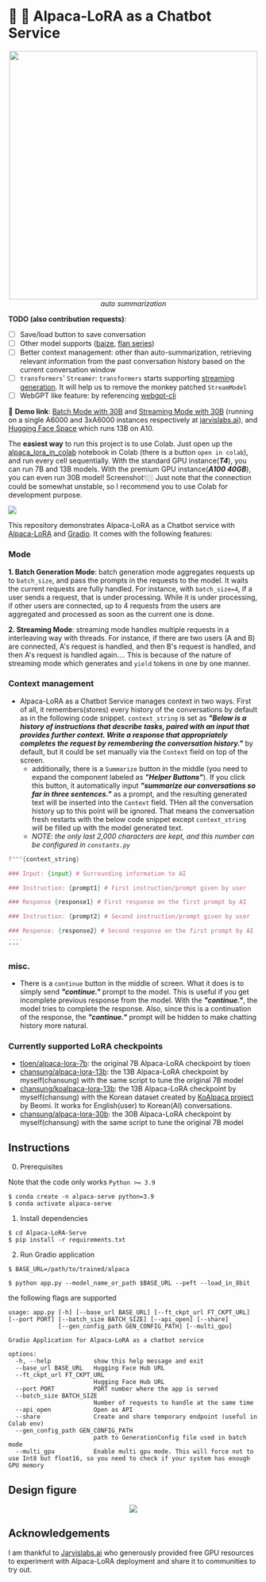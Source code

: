 # 🦙 🚀 Alpaca-LoRA as a Chatbot Service

<p align="center">
  <img height="500" src="https://github.com/deep-diver/Alpaca-LoRA-Serve/raw/main/assets/preview.gif" />
  <br/>
  <i>auto summarization</i>
</p>

**TODO (also contribution requests)**:
- [ ] Save/load button to save conversation
- [ ] Other model supports ([baize](baize), [flan series](https://huggingface.co/declare-lab/flan-alpaca-xl))
- [ ] Better context management: other than auto-summarization, retrieving relevant information from the past conversation history based on the current conversation window
- [ ] `transformers`' `Streamer`: `transformers` starts supporting [streaming generation](https://huggingface.co/docs/transformers/main/en/generation_strategies#streaming). It will help us to remove the monkey patched `StreamModel`
- [ ] WebGPT like feature: by referencing [webgpt-cli](https://github.com/mukulpatnaik/webgpt-cli)

🔗 **Demo link**: [Batch Mode with 30B](https://notebooksf.jarvislabs.ai/43j3x9FSS8Tg0sqvMlDgKPo9vsoSTTKRsX4RIdC3tNd6qeQ6ktlA0tyWRAR3fe_l) and [Streaming Mode with 30B](https://notebooksf.jarvislabs.ai/BuOu_VbEuUHb09VEVHhfnFq4-PMhBRVCcfHBRCOrq7c4O9GI4dIGoidvNf76UsRL/) (running on a single A6000 and 3xA6000 instances respectively at [jarvislabs.ai](https://jarvislabs.ai/)), and [Hugging Face Space](https://huggingface.co/spaces/chansung/Alpaca-LoRA-Serve) which runs 13B on A10.

The **easiest way** to run this project is to use Colab. Just open up the [alpaca_lora_in_colab](https://github.com/deep-diver/Alpaca-LoRA-Serve/blob/main/notebooks/alpaca_lora_in_colab.ipynb) notebook in Colab (there is a button `open in colab`), and run every cell sequentially. With the standard GPU instance(___T4___), you can run 7B and 13B models. With the premium GPU instance(___A100 40GB___), you can even run 30B model! Screenshot👇🏼 Just note that the connection could be somewhat unstable, so I recommend you to use Colab for development purpose.

![](https://i.ibb.co/hZ3771L/Screen-Shot-2023-03-22-at-9-36-15-PM.png)

This repository demonstrates Alpaca-LoRA as a Chatbot service with [Alpaca-LoRA](https://github.com/tloen/alpaca-lora) and [Gradio](https://gradio.app/). It comes with the following features:

### Mode

**1. Batch Generation Mode**: batch generation mode aggregates requests up to `batch_size`, and pass the prompts in the requests to the model. It waits the current requests are fully handled. For instance, with `batch_size=4`, if a user sends a request, that is under processing. While it is under processing, if other users are connected, up to 4 requests from the users are aggregated and processed as soon as the current one is done.

**2. Streaming Mode**: streaming mode handles multiple requests in a interleaving way with threads. For instance, if there are two users (A and B) are connected, A's request is handled, and then B's request is handled, and then A's request is handled again.... This is because of the nature of streaming mode which generates and `yield` tokens in one by one manner.

### Context management

- Alpaca-LoRA as a Chatbot Service manages context in two ways. First of all, it remembers(stores) every history of the conversations by default as in the following code snippet. `context_string` is set as ___"Below is a history of instructions that describe tasks, paired with an input that provides further context. Write a response that appropriately completes the request by remembering the conversation history."___ by default, but it could be set manually via the `Context` field on top of the screen.
  - additionally, there is a `Summarize` button in the middle (you need to expand the component labeled as ___"Helper Buttons"___). If you click this button, it automatically input ___"summarize our conversations so far in three sentences."___ as a prompt, and the resulting generated text will be inserted into the `Context` field. THen all the conversation history up to this point will be ignored. That means the conversation fresh restarts with the below code snippet except `context_string` will be filled up with the model generated text.
  - _NOTE: the only last 2,000 characters are kept, and this number can be configured in `constants.py`_

```python
f"""{context_string}

### Input: {input} # Surrounding information to AI

### Instruction: {prompt1} # First instruction/prompt given by user

### Response {response1} # First response on the first prompt by AI

### Instruction: {prompt2} # Second instruction/prompt given by user

### Response: {response2} # Second response on the first prompt by AI
....
"""
```

### misc.

- There is a `continue` button in the middle of screen. What it does is to simply send ___"continue."___ prompt to the model. This is useful if you get incomplete previous response from the model. With the ___"continue."___, the model tries to complete the response. Also, since this is a continuation of the response, the ___"continue."___ prompt will be hidden to make chatting history more natural.

### Currently supported LoRA checkpoints
  - [tloen/alpaca-lora-7b](https://huggingface.co/tloen/alpaca-lora-7b): the original 7B Alpaca-LoRA checkpoint by tloen
  - [chansung/alpaca-lora-13b](https://huggingface.co/chansung/alpaca-lora-13b): the 13B Alpaca-LoRA checkpoint by myself(chansung) with the same script to tune the original 7B model
  - [chansung/koalpaca-lora-13b](https://huggingface.co/chansung/koalpaca-lora-13b): the 13B Alpaca-LoRA checkpoint by myself(chansung) with the Korean dataset created by [KoAlpaca project](https://github.com/Beomi/KoAlpaca) by Beomi. It works for English(user) to Korean(AI) conversations.
  - [chansung/alpaca-lora-30b](https://huggingface.co/chansung/alpaca-lora-30b): the 30B Alpaca-LoRA checkpoint by myself(chansung) with the same script to tune the original 7B model

## Instructions

0. Prerequisites

Note that the code only works `Python >= 3.9`

```console
$ conda create -n alpaca-serve python=3.9
$ conda activate alpaca-serve
```

1. Install dependencies
```console
$ cd Alpaca-LoRA-Serve
$ pip install -r requirements.txt
```

2. Run Gradio application
```console
$ BASE_URL=/path/to/trained/alpaca

$ python app.py --model_name_or_path $BASE_URL --peft --load_in_8bit
```

the following flags are supported

```console
usage: app.py [-h] [--base_url BASE_URL] [--ft_ckpt_url FT_CKPT_URL] [--port PORT] [--batch_size BATCH_SIZE] [--api_open] [--share]
              [--gen_config_path GEN_CONFIG_PATH] [--multi_gpu]

Gradio Application for Alpaca-LoRA as a chatbot service

options:
  -h, --help            show this help message and exit
  --base_url BASE_URL   Hugging Face Hub URL
  --ft_ckpt_url FT_CKPT_URL
                        Hugging Face Hub URL
  --port PORT           PORT number where the app is served
  --batch_size BATCH_SIZE
                        Number of requests to handle at the same time
  --api_open            Open as API
  --share               Create and share temporary endpoint (useful in Colab env)
  --gen_config_path GEN_CONFIG_PATH
                        path to GenerationConfig file used in batch mode
  --multi_gpu           Enable multi gpu mode. This will force not to use Int8 but float16, so you need to check if your system has enough GPU memory
```

## Design figure

<p align="center">
  <img src="https://i.ibb.co/w069GYg/Screenshot-2023-03-20-at-1-25-29-PM.png" />
</p>

## Acknowledgements

I am thankful to [Jarvislabs.ai](https://jarvislabs.ai/) who generously provided free GPU resources to experiment with Alpaca-LoRA deployment and share it to communities to try out.
